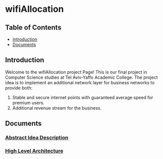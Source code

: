 # wifiAllocation

## Table of Contents
- [Introduction](#Introduction)
- [Documents](#Documents)
  
## Introduction
Welcome to the wifiAllocation project Page! 
This is our final project in Computer Science studies at Tel Aviv-Yaffo Academic College.
The project idea is to implement an additional network layer for business networks to provide both:
1. Stable and secure internet points with guaranteed average speed for premium users.
2. Additional revenue stream for the business.

## Documents
### [Abstract Idea Description](https://docs.google.com/document/d/1XVZSOf6QaawafAnju01z9QkroLebKb2696s2uOli5Us/edit)
### [High Level Architecture](https://docs.google.com/document/d/12gO157YswBc9xE8QduOHOFScw6Qh-O9csTi9C5h2FZs/edit)
